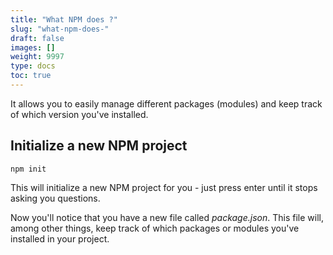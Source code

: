 ```yaml
---
title: "What NPM does ?"
slug: "what-npm-does-"
draft: false
images: []
weight: 9997
type: docs
toc: true
---
```


It allows you to easily manage different packages (modules) and keep track of which version you've installed. 


## Initialize a new NPM project
    npm init

This will initialize a new NPM project for you - just press enter until it stops asking you questions.

Now you'll notice that you have a new file called *package.json*. This file will, among other things, keep track of which packages or modules you've installed in your project. 

